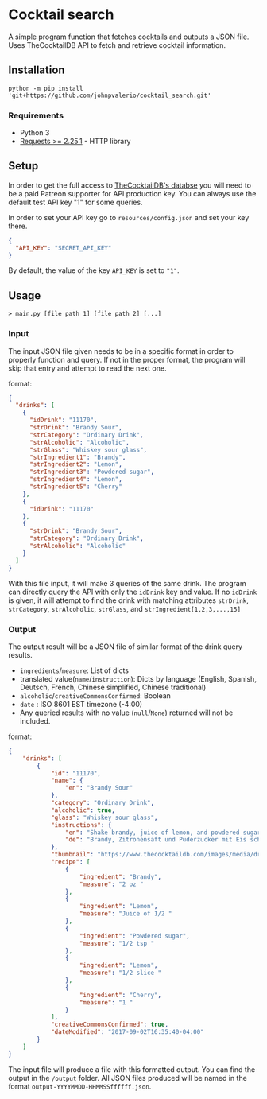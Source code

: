 # Cocktail search
A simple program function that fetches cocktails and outputs a JSON file. Uses TheCocktailDB API to fetch and retrieve
cocktail information.
## Installation
```
python -m pip install 'git+https://github.com/johnpvalerio/cocktail_search.git'
```
### Requirements
- Python 3
- [Requests >= 2.25.1](https://requests.readthedocs.io/en/master/user/install/#install) - HTTP library
## Setup
In order to get the full access to [TheCocktailDB's databse](https://www.thecocktaildb.com/api.php) you will need
to be a paid Patreon supporter for API production key. 
You can always use the default test API key "1" for some queries.

In order to set your API key go to `resources/config.json` and set your key there.
```json
{
  "API_KEY": "SECRET_API_KEY"
}
```
By default, the value of the key `API_KEY` is set to `"1"`.

## Usage
```
> main.py [file path 1] [file path 2] [...]
```

### Input
The input JSON file given needs to be in a specific format in order to properly function and query.
If not in the proper format, the program will skip that entry and attempt to read the next one.

format:
```json
{
  "drinks": [
    {
      "idDrink": "11170",
      "strDrink": "Brandy Sour",
      "strCategory": "Ordinary Drink",
      "strAlcoholic": "Alcoholic",
      "strGlass": "Whiskey sour glass",
      "strIngredient1": "Brandy",
      "strIngredient2": "Lemon",
      "strIngredient3": "Powdered sugar",
      "strIngredient4": "Lemon",
      "strIngredient5": "Cherry"
    },
    {
      "idDrink": "11170"
    },
    {
      "strDrink": "Brandy Sour",
      "strCategory": "Ordinary Drink",
      "strAlcoholic": "Alcoholic"
    }
  ]
}
```
With this file input, it will make 3 queries of the same drink. The program can directly query the API with only the `idDrink` key and value.
If no `idDrink` is given, it will attempt to find the drink with matching attributes `strDrink`, `strCategory`, `strAlcoholic`, `strGlass`, and
`strIngredient[1,2,3,...,15]`
### Output
The output result will be a JSON file of similar format of the drink query results. 
- `ingredients`/`measure`: List of dicts 
- translated value(`name`/`instruction`): Dicts by language (English, Spanish, Deutsch, French, Chinese simplified, Chinese traditional)
- `alcoholic`/`creativeCommonsConfirmed`: Boolean
- `date` : ISO 8601 EST timezone (-4:00)
- Any queried results with no value (`null`/`None`) returned will not be included.

format:
```json
{
    "drinks": [
        {
            "id": "11170",
            "name": {
                "en": "Brandy Sour"
            },
            "category": "Ordinary Drink",
            "alcoholic": true,
            "glass": "Whiskey sour glass",
            "instructions": {
                "en": "Shake brandy, juice of lemon, and powdered sugar with ice and strain into a whiskey sour glass. Decorate with the lemon slice, top with the cherry, and serve.",
                "de": "Brandy, Zitronensaft und Puderzucker mit Eis sch\u00fctteln und in ein Whiskey Sour Glas abseihen. Mit der Zitronenscheibe dekorieren, mit der Kirsche garnieren und servieren."
            },
            "thumbnail": "https://www.thecocktaildb.com/images/media/drink/b1bxgq1582484872.jpg",
            "recipe": [
                {
                    "ingredient": "Brandy",
                    "measure": "2 oz "
                },
                {
                    "ingredient": "Lemon",
                    "measure": "Juice of 1/2 "
                },
                {
                    "ingredient": "Powdered sugar",
                    "measure": "1/2 tsp "
                },
                {
                    "ingredient": "Lemon",
                    "measure": "1/2 slice "
                },
                {
                    "ingredient": "Cherry",
                    "measure": "1 "
                }
            ],
            "creativeCommonsConfirmed": true,
            "dateModified": "2017-09-02T16:35:40-04:00"
        }
    ]
}
```
The input file will produce a file with this formatted output. You can find the output in the `/output` folder.
All JSON files produced will be named in the format `output-YYYYMMDD-HHMMSSffffff.json`.


